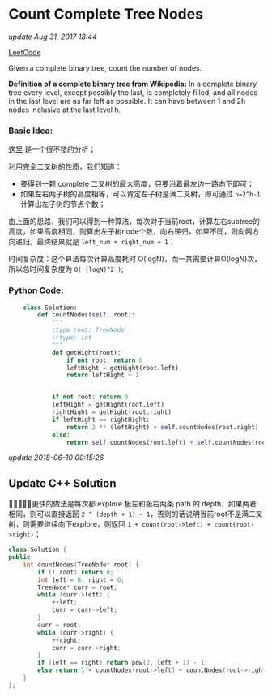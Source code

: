 # Count Complete Tree Nodes

_update Aug 31, 2017 18:44_

[LeetCode](https://leetcode.com/problems/count-complete-tree-nodes/description/)

Given a complete binary tree, count the number of nodes.

**Definition of a complete binary tree from Wikipedia:** In a complete binary tree every level, except possibly the last, is completely filled, and all nodes in the last level are as far left as possible. It can have between 1 and 2h nodes inclusive at the last level h.

### Basic Idea:

[这里](http://www.cnblogs.com/grandyang/p/4567827.html) 是一个很不错的分析；

利用完全二叉树的性质，我们知道：

* 要得到一颗 complete 二叉树的最大高度，只要沿着最左边一路向下即可；
* 如果左右两子树的高度相等，可以肯定左子树是满二叉树，即可通过 `n=2^h-1` 计算出左子树的节点个数；

由上面的思路，我们可以得到一种算法，每次对于当前root，计算左右subtree的高度，如果高度相同，则算出左子树node个数，向右递归，如果不同，则向两方向递归。最终结果就是 `left_num + right_num + 1`；

时间复杂度：这个算法每次计算高度耗时 O\(logN\)，而一共需要计算O\(logN\)次，所以总时间复杂度为 `O( (logN)^2 )`;

### Python Code:

```python
    class Solution:
        def countNodes(self, root):
            """
            :type root: TreeNode
            :rtype: int
            """
            def getHight(root):
                if not root: return 0
                leftHight = getHight(root.left)
                return leftHight + 1


            if not root: return 0
            leftHight = getHight(root.left)
            rightHight = getHight(root.right)
            if leftHight == rightHight:
                return 2 ** (leftHight) + self.countNodes(root.right)
            else:
                return self.countNodes(root.left) + self.countNodes(root.right) + 1
```

_update 2018-06-10 00:15:26_

## Update C++ Solution

更快的做法是每次都 explore 极左和极右两条 path 的 depth，如果两者相同，则可以直接返回 `2 ^ (depth + 1) - 1`，否则的话说明当前root不是满二叉树，则需要继续向下explore，则返回 `1 + count(root->left) + count(root->right)`；

```cpp
class Solution {
public:
    int countNodes(TreeNode* root) {
        if (! root) return 0;
        int left = 0, right = 0;
        TreeNode* curr = root;
        while (curr->left) {
            ++left;
            curr = curr->left;
        }
        curr = root;
        while (curr->right) {
            ++right;
            curr = curr->right;
        }
        if (left == right) return pow(2, left + 1) - 1;
        else return 1 + countNodes(root->left) + countNodes(root->right);
    }
};
```

